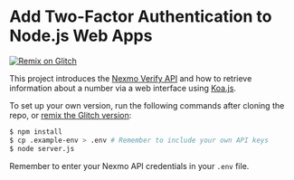 # Add Two-Factor Authentication to Node.js Web Apps

 [![Remix on Glitch](https://cdn.glitch.com/2703baf2-b643-4da7-ab91-7ee2a2d00b5b%2Fremix-button.svg)](https://glitch.com/edit/#!/remix/verify-2fa-koa)

This project introduces the [Nexmo Verify API](https://developer.nexmo.com/verify/overview) and how to retrieve information about a number via a web interface using [Koa.js](https://koajs.com/).

To set up your own version, run the following commands after cloning the repo, or [remix the Glitch version](https://glitch.com/edit/#!/verify-2fa-koa):

```bash
$ npm install
$ cp .example-env > .env # Remember to include your own API keys
$ node server.js
```
Remember to enter your Nexmo API credentials in your `.env` file.